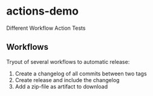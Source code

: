 # actions-demo
Different Workflow Action Tests 


## Workflows

Tryout of several workflows to automatic release:

1. Create a changelog of all commits between two tags
2. Create release and include the changelog
3. Add a zip-file as artifact to download